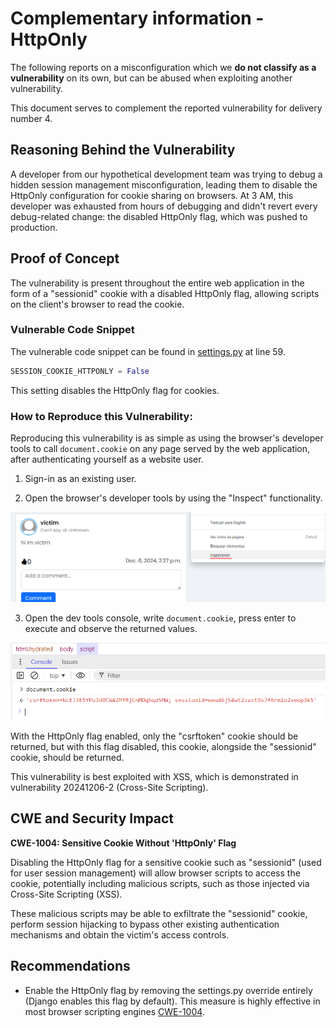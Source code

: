# Complementary information - HttpOnly 

The following reports on a misconfiguration which we **do not classify as a vulnerability** on its own, but can be abused when exploiting another vulnerability.

This document serves to complement the reported vulnerability for delivery number 4.

## Reasoning Behind the Vulnerability

A developer from our hypothetical development team was trying to debug a hidden session management misconfiguration, leading them to disable the HttpOnly configuration for cookie sharing on browsers. At 3 AM, this developer was exhausted from hours of debugging and didn't revert every debug-related change: the disabled HttpOnly flag, which was pushed to production.

## Proof of Concept
The vulnerability is present throughout the entire web application in the form of a "sessionid" cookie with a disabled HttpOnly flag, allowing scripts on the client's browser to read the cookie.

### Vulnerable Code Snippet

The vulnerable code snippet can be found in [settings.py](/app/project/settings.py) at line 59.
```python
SESSION_COOKIE_HTTPONLY = False
```
This setting disables the HttpOnly flag for cookies.

### How to Reproduce this Vulnerability:

Reproducing this vulnerability is as simple as using the browser's developer tools to call `document.cookie` on any page served by the web application, after authenticating yourself as a website user.

1. Sign-in as an existing user.

2. Open the browser's developer tools by using the "Inspect" functionality.

![Inspect the page](inspect_it.PNG)

3. Open the dev tools console, write `document.cookie`, press enter to execute and observe the returned values.

![Your cookies](your_cookies.PNG)

With the HttpOnly flag enabled, only the "csrftoken" cookie should be returned, but with this flag disabled, this cookie, alongside the "sessionid" cookie, should be returned.

This vulnerability is best exploited with XSS, which is demonstrated in vulnerability 20241206-2 (Cross-Site Scripting).

## CWE and Security Impact
**CWE-1004: Sensitive Cookie Without 'HttpOnly' Flag**

Disabling the HttpOnly flag for a sensitive cookie such as "sessionid" (used for user session management) will allow browser scripts to access the cookie, potentially including malicious scripts, such as those injected via Cross-Site Scripting (XSS).

These malicious scripts may be able to exfiltrate the "sessionid" cookie, perform session hijacking to bypass other existing authentication mechanisms and obtain the victim's access controls. 

## Recommendations
- Enable the HttpOnly flag by removing the settings.py override entirely (Django enables this flag by default). This measure is highly effective in most browser scripting engines [CWE-1004](https://cwe.mitre.org/data/definitions/1004.html).
